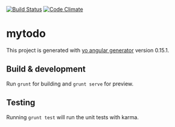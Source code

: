 [![Build Status](https://travis-ci.org/Apedneka/todo.svg?branch=master)](https://travis-ci.org/Apedneka/todo) [![Code Climate](https://codeclimate.com/github/Apedneka/todo/badges/gpa.svg)](https://codeclimate.com/github/Apedneka/todo)
# mytodo

This project is generated with [yo angular generator](https://github.com/yeoman/generator-angular)
version 0.15.1.



## Build & development

Run `grunt` for building and `grunt serve` for preview.

## Testing

Running `grunt test` will run the unit tests with karma.
